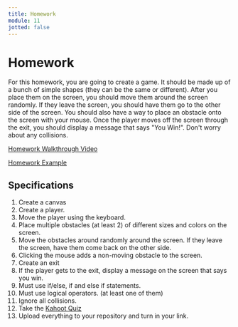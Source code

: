 ```yaml
---
title: Homework
module: 11
jotted: false
---
```


# Homework

For this homework, you are going to create a game.  It should be made up of a bunch of simple shapes (they can be the same or different).  After you place them on the screen, you should move them around the screen randomly. If they leave the screen, you should have them go to the other side of the screen.  You should also have a way to place an obstacle onto the screen with your mouse.  Once the player moves off the screen through the exit, you should display a message that says "You Win!".  Don't worry about any collisions.

<p><a href="//youtu.be/klp-W0qsQFA" data-lity>Homework Walkthrough Video</a></p>

<a href="https://github.com/Montana-Media-Arts/120_CreativeCoding1-Fall2021-Samples/tree/main/Homework%2011" target="_new">Homework Example</a>

## Specifications

1. Create a canvas
3. Create a player.
4. Move the player using the keyboard.
5. Place multiple obstacles (at least 2) of different sizes and colors on the screen.
6. Move the obstacles around randomly around the screen.  If they leave the screen, have them come back on the other side.
7. Clicking the mouse adds a non-moving obstacle to the screen.
8. Create an exit
9. If the player gets to the exit, display a message on the screen that says you win.
10. Must use if/else, if and else if statements.
11. Must use logical operators. (at least one of them)
12. Ignore all collisions.
13. Take the <a href="https://kahoot.it/challenge/07135078?challenge-id=84387498-97d5-4d82-ae4e-eabb1c94cf58_1635453883297" target="_new">Kahoot Quiz</a>
14. Upload everything to your repository and turn in your link.
